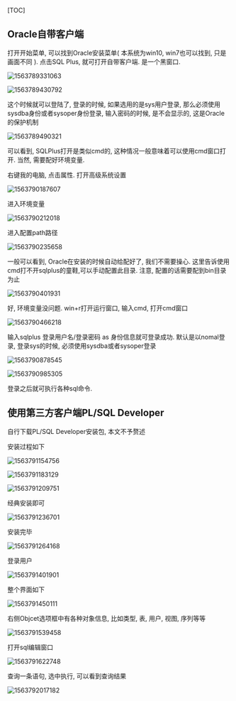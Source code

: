 [TOC]

## Oracle自带客户端

打开开始菜单, 可以找到Oracle安装菜单( 本系统为win10, win7也可以找到, 只是画面不同 ). 点击SQL Plus, 就可打开自带客户端. 是一个黑窗口.

![1563789331063](https://raw.githubusercontent.com/jssda/picbed/master/1563789331063.png)

![1563789430792](https://raw.githubusercontent.com/jssda/picbed/master/1563789430792.png)

这个时候就可以登陆了, 登录的时候, 如果选用的是sys用户登录, 那么必须使用sysdba身份或者sysoper身份登录, 输入密码的时候, 是不会显示的, 这是Oracle的保护机制

![1563789490321](https://raw.githubusercontent.com/jssda/picbed/master/1563789490321.png)

可以看到, SQLPlus打开是类似cmd的, 这种情况一般意味着可以使用cmd窗口打开. 当然, 需要配好环境变量.

右键我的电脑, 点击属性. 打开高级系统设置

![1563790187607](https://raw.githubusercontent.com/jssda/picbed/master/1563790187607.png)

进入环境变量

![1563790212018](https://raw.githubusercontent.com/jssda/picbed/master/1563790212018.png)

进入配置path路径

![1563790235658](https://raw.githubusercontent.com/jssda/picbed/master/1563790235658.png)

一般可以看到, Oracle在安装的时候自动给配好了, 我们不需要操心. 这里告诉使用cmd打不开sqlplus的童鞋,可以手动配置此目录. 注意, 配置的话需要配到bin目录为止

![1563790401931](https://raw.githubusercontent.com/jssda/picbed/master/1563790401931.png)

好, 环境变量没问题. win+r打开运行窗口, 输入cmd, 打开cmd窗口

![1563790466218](https://raw.githubusercontent.com/jssda/picbed/master/1563790466218.png)

输入sqlplus 登录用户名/登录密码 as 身份信息就可登录成功. 默认是以nomal登录, 登录sys的时候, 必须使用sysdba或者sysoper登录

![1563790878545](https://raw.githubusercontent.com/jssda/picbed/master/1563790878545.png)

![1563790985305](https://raw.githubusercontent.com/jssda/picbed/master/1563790985305.png)

登录之后就可执行各种sql命令.

## 使用第三方客户端PL/SQL Developer

自行下载PL/SQL Developer安装包, 本文不予赘述

安装过程如下

![1563791154756](https://raw.githubusercontent.com/jssda/picbed/master/1563791154757.png)

![1563791183129](https://raw.githubusercontent.com/jssda/picbed/master/1563791183130.png)



![1563791209751](https://raw.githubusercontent.com/jssda/picbed/master/1563791209751.png)

经典安装即可

![1563791236701](https://raw.githubusercontent.com/jssda/picbed/master/1563791236701.png)

安装完毕

![1563791264168](https://raw.githubusercontent.com/jssda/picbed/master/1563791264168.png)

登录用户

![1563791401901](https://raw.githubusercontent.com/jssda/picbed/master/1563791401901.png)

整个界面如下

![1563791450111](https://raw.githubusercontent.com/jssda/picbed/master/1563791450111.png)

右侧Objcet选项框中有各种对象信息, 比如类型, 表, 用户, 视图, 序列等等

![1563791539458](https://raw.githubusercontent.com/jssda/picbed/master/1563791539458.png)

打开sql编辑窗口

![1563791622748](https://raw.githubusercontent.com/jssda/picbed/master/1563791622748.png)

查询一条语句, 选中执行, 可以看到查询结果

![1563792017182](https://raw.githubusercontent.com/jssda/picbed/master/1563792017182.png)